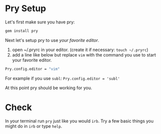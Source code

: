 # Pry Setup
Let's first make sure you have pry:

```bash
gem install pry
```

Next let's setup pry to use *your favorite editor*.  
1) open ~/.pryrc in your editor.  (create it if necessary: `touch ~/.pryrc`)
2) add a line like below but replace `vim` with the command you use to start your favorite editor.
```bash
Pry.config.editor = "vim"
```

For example if you use `subl`: `Pry.config.editor = 'subl'`

At this point pry should be working for you.

# Check

In your terminal run `pry` just like you would `irb`.  Try a few basic things you might do in `irb` or type `help`.
